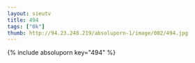 ```yaml
--- 
layout: sieutv
title: 494
tags: ["0k"]
thumb: http://94.23.248.219/absoluporn-1/image/002/494.jpg
---
```

{% include absoluporn key="494" %} 
